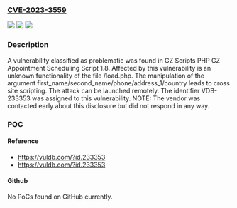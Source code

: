 ### [CVE-2023-3559](https://cve.mitre.org/cgi-bin/cvename.cgi?name=CVE-2023-3559)
![](https://img.shields.io/static/v1?label=Product&message=PHP%20GZ%20Appointment%20Scheduling%20Script&color=blue)
![](https://img.shields.io/static/v1?label=Version&message=%3D%201.8%20&color=brighgreen)
![](https://img.shields.io/static/v1?label=Vulnerability&message=CWE-79%20Cross%20Site%20Scripting&color=brighgreen)

### Description

A vulnerability classified as problematic was found in GZ Scripts PHP GZ Appointment Scheduling Script 1.8. Affected by this vulnerability is an unknown functionality of the file /load.php. The manipulation of the argument first_name/second_name/phone/address_1/country leads to cross site scripting. The attack can be launched remotely. The identifier VDB-233353 was assigned to this vulnerability. NOTE: The vendor was contacted early about this disclosure but did not respond in any way.

### POC

#### Reference
- https://vuldb.com/?id.233353
- https://vuldb.com/?id.233353

#### Github
No PoCs found on GitHub currently.

